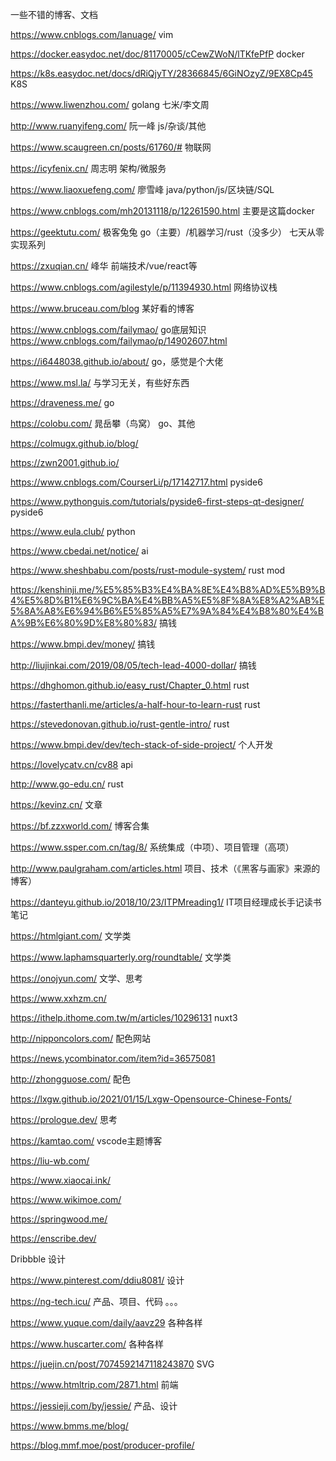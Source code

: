 一些不错的博客、文档

https://www.cnblogs.com/lanuage/      vim

https://docker.easydoc.net/doc/81170005/cCewZWoN/lTKfePfP     docker

https://k8s.easydoc.net/docs/dRiQjyTY/28366845/6GiNOzyZ/9EX8Cp45    K8S

https://www.liwenzhou.com/    golang    七米/李文周

http://www.ruanyifeng.com/    阮一峰     js/杂谈/其他

https://www.scaugreen.cn/posts/61760/#    物联网

https://icyfenix.cn/    周志明   架构/微服务

https://www.liaoxuefeng.com/    廖雪峰   java/python/js/区块链/SQL

https://www.cnblogs.com/mh20131118/p/12261590.html    主要是这篇docker

https://geektutu.com/   极客兔兔    go（主要）/机器学习/rust（没多少）   七天从零实现系列

https://zxuqian.cn/   峰华    前端技术/vue/react等

https://www.cnblogs.com/agilestyle/p/11394930.html    网络协议栈

https://www.bruceau.com/blog    某好看的博客

https://www.cnblogs.com/failymao/   go底层知识  https://www.cnblogs.com/failymao/p/14902607.html

https://i6448038.github.io/about/   go，感觉是个大佬


https://www.msl.la/    与学习无关，有些好东西

https://draveness.me/ go  

https://colobu.com/  晁岳攀（鸟窝）  go、其他  

https://colmugx.github.io/blog/   

https://zwn2001.github.io/

https://www.cnblogs.com/CourserLi/p/17142717.html  pyside6

https://www.pythonguis.com/tutorials/pyside6-first-steps-qt-designer/  pyside6

https://www.eula.club/  python

https://www.cbedai.net/notice/  ai

https://www.sheshbabu.com/posts/rust-module-system/  rust mod

https://kenshinji.me/%E5%85%B3%E4%BA%8E%E4%B8%AD%E5%B9%B4%E5%8D%B1%E6%9C%BA%E4%BB%A5%E5%8F%8A%E8%A2%AB%E5%8A%A8%E6%94%B6%E5%85%A5%E7%9A%84%E4%B8%80%E4%BA%9B%E6%80%9D%E8%80%83/  搞钱

https://www.bmpi.dev/money/  搞钱

http://liujinkai.com/2019/08/05/tech-lead-4000-dollar/ 搞钱

https://dhghomon.github.io/easy_rust/Chapter_0.html  rust

https://fasterthanli.me/articles/a-half-hour-to-learn-rust  rust

https://stevedonovan.github.io/rust-gentle-intro/   rust

https://www.bmpi.dev/dev/tech-stack-of-side-project/    个人开发

https://lovelycatv.cn/cv88  api

http://www.go-edu.cn/ rust

https://kevinz.cn/    文章

https://bf.zzxworld.com/ 博客合集

https://www.ssper.com.cn/tag/8/  系统集成（中项）、项目管理（高项）

http://www.paulgraham.com/articles.html  项目、技术（《黑客与画家》来源的博客）

https://danteyu.github.io/2018/10/23/ITPMreading1/  IT项目经理成长手记读书笔记

https://htmlgiant.com/    文学类

https://www.laphamsquarterly.org/roundtable/  文学类

https://onojyun.com/  文学、思考

https://www.xxhzm.cn/  

https://ithelp.ithome.com.tw/m/articles/10296131  nuxt3

http://nipponcolors.com/  配色网站

https://news.ycombinator.com/item?id=36575081

http://zhongguose.com/  配色

https://lxgw.github.io/2021/01/15/Lxgw-Opensource-Chinese-Fonts/

https://prologue.dev/    思考

https://kamtao.com/    vscode主题博客

https://liu-wb.com/

https://www.xiaocai.ink/

https://www.wikimoe.com/

https://springwood.me/

https://enscribe.dev/

Dribbble  设计

https://www.pinterest.com/ddiu8081/  设计

https://ng-tech.icu/  产品、项目、代码 。。。

https://www.yuque.com/daily/aavz29  各种各样

https://www.huscarter.com/  各种各样

https://juejin.cn/post/7074592147118243870  SVG

https://www.htmltrip.com/2871.html  前端

https://jessieji.com/by/jessie/  产品、设计

https://www.bmms.me/blog/

https://blog.mmf.moe/post/producer-profile/
